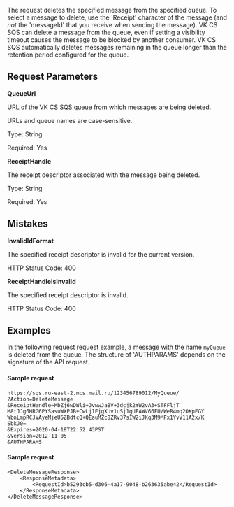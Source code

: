 The request deletes the specified message from the specified queue. To select a message to delete, use the `Receipt' character of the message (and _not_ the 'messageId' that you receive when sending the message). VK CS SQS can delete a message from the queue, even if setting a visibility timeout causes the message to be blocked by another consumer. VK CS SQS automatically deletes messages remaining in the queue longer than the retention period configured for the queue.

Request Parameters
-----------------

**QueueUrl**

URL of the VK CS SQS queue from which messages are being deleted.

URLs and queue names are case-sensitive.

Type: String

Required: Yes

**ReceiptHandle**

The receipt descriptor associated with the message being deleted.

Type: String

Required: Yes

Mistakes
------

**InvalidIdFormat**

The specified receipt descriptor is invalid for the current version.

HTTP Status Code: 400

**ReceiptHandleIsInvalid**

The specified receipt descriptor is invalid.

HTTP Status Code: 400

Examples
-------

In the following request request example, a message with the name `myQueue` is deleted from the queue. The structure of 'AUTHPARAMS' depends on the signature of the API request. 

#### Sample request

```
https://sqs.ru-east-2.mcs.mail.ru/123456789012/MyQueue/
?Action=DeleteMessage
&ReceiptHandle=MbZj6wDWli+JvwwJaBV+3dcjk2YW2vA3+STFFljT
M8tJJg6HRG6PYSasuWXPJB+CwLj1FjgXUv1uSj1gUPAWV66FU/WeR4mq2OKpEGY
WbnLmpRCJVAyeMjeU5ZBdtcQ+QEauMZc8ZRv37sIW2iJKq3M9MFx1YvV11A2x/K
SbkJ0=
&Expires=2020-04-18T22:52:43PST
&Version=2012-11-05
&AUTHPARAMS
```

#### Sample request

```
<DeleteMessageResponse>
    <ResponseMetadata>
        <RequestId>b5293cb5-d306-4a17-9048-b263635abe42</RequestId>
    </ResponseMetadata>
</DeleteMessageResponse>
```